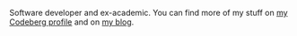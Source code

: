 Software developer and ex-academic. You can find more of my stuff on [my Codeberg profile](https://codeberg.org/benjamingeer) and on [my blog](https://benjamingeer.name/en/).
